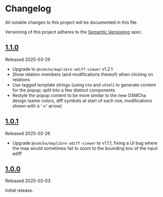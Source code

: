 # Changelog

All notable changes to this project will be documented in this file.

Versioning of this project adheres to the [Semantic Versioning](https://semver.org/spec/v2.0.0.html) spec.

## [1.1.0]

Released 2025-03-29

- Upgrade to `@osmcha/maplibre-adiff-viewer` v1.2.1
- Show relation members (and modifications thereof) when clicking on relations
- Use tagged template strings (using `htm` and `vhtml`) to generate content for
  the popup; split into a few distinct components
- Restyle the popup content to be more similar to the new OSMCha design
  (same colors, diff symbols at start of each row, modifications shown with
  a '→' arrow)

## [1.0.1]

Released 2025-02-26

- Upgrade `@osmcha/maplibre-adiff-viewer` to v1.1.1, fixing a UI bug where the map
  would sometimes fail to zoom to the bounding box of the input adiff

## [1.0.0]

Released 2025-02-03

Initial release.

[1.1.0]: https://github.com/OSMCha/osmcha-cli/releases/tag/v1.1.0
[1.0.1]: https://github.com/OSMCha/osmcha-cli/releases/tag/v1.0.1
[1.0.0]: https://github.com/OSMCha/osmcha-cli/releases/tag/v1.0.0
